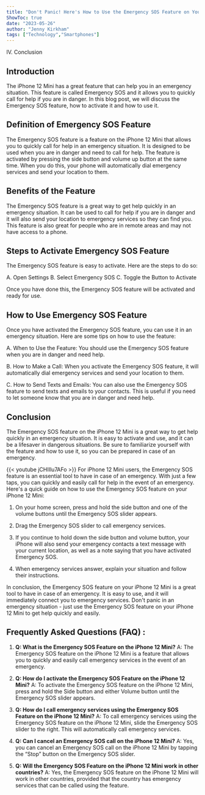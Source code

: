 ```yaml
---
title: "Don't Panic! Here's How to Use the Emergency SOS Feature on Your iPhone 12 Mini"
ShowToc: true 
date: "2023-05-26"
author: "Jenny Kirkham" 
tags: ["Technology","Smartphones"]
---
```

IV. Conclusion

## Introduction 

The iPhone 12 Mini has a great feature that can help you in an emergency situation. This feature is called Emergency SOS and it allows you to quickly call for help if you are in danger. In this blog post, we will discuss the Emergency SOS feature, how to activate it and how to use it. 

## Definition of Emergency SOS Feature

The Emergency SOS feature is a feature on the iPhone 12 Mini that allows you to quickly call for help in an emergency situation. It is designed to be used when you are in danger and need to call for help. The feature is activated by pressing the side button and volume up button at the same time. When you do this, your phone will automatically dial emergency services and send your location to them. 

## Benefits of the Feature

The Emergency SOS feature is a great way to get help quickly in an emergency situation. It can be used to call for help if you are in danger and it will also send your location to emergency services so they can find you. This feature is also great for people who are in remote areas and may not have access to a phone. 

## Steps to Activate Emergency SOS Feature

The Emergency SOS feature is easy to activate. Here are the steps to do so: 

A. Open Settings 
B. Select Emergency SOS 
C. Toggle the Button to Activate 

Once you have done this, the Emergency SOS feature will be activated and ready for use. 

## How to Use Emergency SOS Feature

Once you have activated the Emergency SOS feature, you can use it in an emergency situation. Here are some tips on how to use the feature: 

A. When to Use the Feature: You should use the Emergency SOS feature when you are in danger and need help. 

B. How to Make a Call: When you activate the Emergency SOS feature, it will automatically dial emergency services and send your location to them. 

C. How to Send Texts and Emails: You can also use the Emergency SOS feature to send texts and emails to your contacts. This is useful if you need to let someone know that you are in danger and need help. 

## Conclusion

The Emergency SOS feature on the iPhone 12 Mini is a great way to get help quickly in an emergency situation. It is easy to activate and use, and it can be a lifesaver in dangerous situations. Be sure to familiarize yourself with the feature and how to use it, so you can be prepared in case of an emergency.

{{< youtube jCHIIlu7AFo >}} 
For iPhone 12 Mini users, the Emergency SOS feature is an essential tool to have in case of an emergency. With just a few taps, you can quickly and easily call for help in the event of an emergency. Here's a quick guide on how to use the Emergency SOS feature on your iPhone 12 Mini:

1. On your home screen, press and hold the side button and one of the volume buttons until the Emergency SOS slider appears.

2. Drag the Emergency SOS slider to call emergency services.

3. If you continue to hold down the side button and volume button, your iPhone will also send your emergency contacts a text message with your current location, as well as a note saying that you have activated Emergency SOS.

4. When emergency services answer, explain your situation and follow their instructions.

In conclusion, the Emergency SOS feature on your iPhone 12 Mini is a great tool to have in case of an emergency. It is easy to use, and it will immediately connect you to emergency services. Don't panic in an emergency situation - just use the Emergency SOS feature on your iPhone 12 Mini to get help quickly and easily.

## Frequently Asked Questions (FAQ) :
1. **Q: What is the Emergency SOS Feature on the iPhone 12 Mini?**
A: The Emergency SOS feature on the iPhone 12 Mini is a feature that allows you to quickly and easily call emergency services in the event of an emergency.

2. **Q: How do I activate the Emergency SOS Feature on the iPhone 12 Mini?**
A: To activate the Emergency SOS feature on the iPhone 12 Mini, press and hold the Side button and either Volume button until the Emergency SOS slider appears.

3. **Q: How do I call emergency services using the Emergency SOS Feature on the iPhone 12 Mini?**
A: To call emergency services using the Emergency SOS feature on the iPhone 12 Mini, slide the Emergency SOS slider to the right. This will automatically call emergency services.

4. **Q: Can I cancel an Emergency SOS call on the iPhone 12 Mini?**
A: Yes, you can cancel an Emergency SOS call on the iPhone 12 Mini by tapping the “Stop” button on the Emergency SOS slider.

5. **Q: Will the Emergency SOS Feature on the iPhone 12 Mini work in other countries?**
A: Yes, the Emergency SOS feature on the iPhone 12 Mini will work in other countries, provided that the country has emergency services that can be called using the feature.


